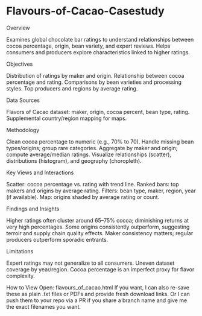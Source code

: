 # Flavours-of-Cacao-Casestudy

Overview

Examines global chocolate bar ratings to understand relationships between cocoa percentage, origin, bean variety, and expert reviews. Helps consumers and producers explore characteristics linked to higher ratings.

Objectives

Distribution of ratings by maker and origin.
Relationship between cocoa percentage and rating.
Comparisons by bean varieties and processing styles.
Top producers and regions by average rating.

Data Sources

Flavors of Cacao dataset: maker, origin, cocoa percent, bean type, rating.
Supplemental country/region mapping for maps.

Methodology

Clean cocoa percentage to numeric (e.g., 70% to 70).
Handle missing bean types/origins; group rare categories.
Aggregate by maker and origin; compute average/median ratings.
Visualize relationships (scatter), distributions (histogram), and geography (choropleth).

Key Views and Interactions

Scatter: cocoa percentage vs. rating with trend line.
Ranked bars: top makers and origins by average rating.
Filters: bean type, maker, region, year (if available).
Map: origins shaded by average rating or count.

Findings and Insights

Higher ratings often cluster around 65–75% cocoa; diminishing returns at very high percentages.
Some origins consistently outperform, suggesting terroir and supply chain quality effects.
Maker consistency matters; regular producers outperform sporadic entrants.

Limitations

Expert ratings may not generalize to all consumers.
Uneven dataset coverage by year/region.
Cocoa percentage is an imperfect proxy for flavor complexity.

How to View
Open: flavours_of_cacao.html
If you want, I can also re-save these as plain .txt files or PDFs and provide fresh download links. Or I can push them to your repo via a PR if you share a branch name and give me the exact filenames you want.
